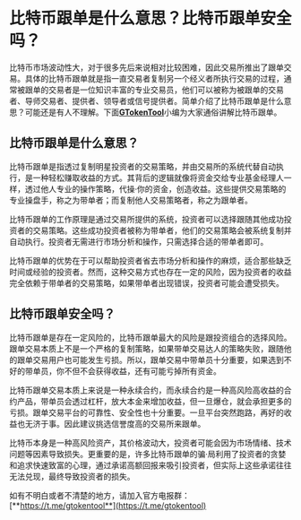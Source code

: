 # 比特币跟单是什么意思？比特币跟单安全吗？

比特币市场波动性大，对于很多先后来说相对比较困难，因此交易所推出了跟单交易。具体的比特币跟单就是指一直交易者复制另一个经义者所执行交易的过程，通常被跟单的交易者是一位知识丰富的专业交易员，他们可以被称为被跟单的交易者、导师交易者、提供者、领导者或信号提供者。简单介绍了比特币跟单是什么意思？可能还是有人不理解。下面[**GTokenTool**](https://docs.gtokentool.com)小编为大家通俗讲解比特币跟单。

## 比特币跟单是什么意思？

比特币跟单是指透过复制明星投资者的交易策略，并由交易所的系统代替自动执行，是一种轻松赚取收益的方式。其背后的逻辑就像将资金交给专业基金经理人一样，透过他人专业的操作策略，代操·你的资金，创造收益。这些提供交易策略的专业操盘手，称之为带单者；而复制他人交易策略者，称之为跟单者。

比特币跟单的工作原理是通过交易所提供的系统，投资者可以选择跟随其他成功投资者的交易策略。这些成功投资者被称为带单者，他们的交易策略会被系统复制并自动执行。投资者无需进行市场分析和操作，只需选择合适的带单者即可。

比特币跟单的优势在于可以帮助投资者省去市场分析和操作的麻烦，适合那些缺乏时间或经验的投资者。然而，这种交易方式也存在一定的风险，因为投资者的收益完全依赖于带单者的交易策略，如果带单者出现错误，投资者可能会遭受损失。

## 比特币跟单安全吗？

比特币跟单是存在一定风险的，比特币跟单最大的风险是跟投资组合的选择风险。跟单交易本质上不是一个严格的复制策略，如果带单交易达人的策略失败，跟随他的跟单交易用户也可能发生亏损。所以，跟单交易中带单员十分重要，如果选到不好的带单员，你不但不会获得收益，还有可能亏掉所有资金。

比特币跟单交易本质上来说是一种永续合约，而永续合约是一种高风险高收益的合约产品，带单员会透过杠杆，放大本金来增加收益，但一旦爆仓，就会承担更多的亏损。跟单交易平台的可靠性、安全性也十分重要。一旦平台突然跑路，再好的收益也无济于事。因此建议挑选信誉度高的交易所来跟单。

比特币本身是一种高风险资产，其价格波动大，投资者可能会因为市场情绪、技术问题等因素导致损失。更重要的是，许多比特币跟单的骗·局利用了投资者的贪婪和追求快速致富的心理，通过承诺高额回报来吸引投资者，但实际上这些承诺往往无法兑现，最终导致投资者的损失。

如有不明白或者不清楚的地方，请加入官方电报群：[**https://t.me/gtokentool**](https://t.me/gtokentool)
